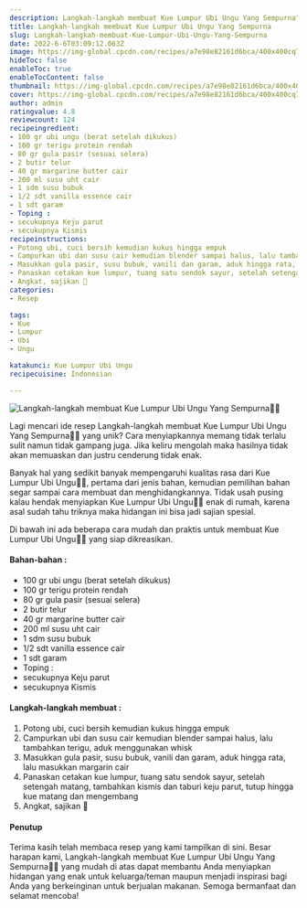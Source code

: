 ```yaml
---
description: Langkah-langkah membuat Kue Lumpur Ubi Ungu Yang Sempurna"
title: Langkah-langkah membuat Kue Lumpur Ubi Ungu Yang Sempurna
slug: Langkah-langkah-membuat-Kue-Lumpur-Ubi-Ungu-Yang-Sempurna
date: 2022-6-6T03:09:12.063Z
image: https://img-global.cpcdn.com/recipes/a7e98e82161d6bca/400x400cq70/photo.jpg
hideToc: false
enableToc: true
enableTocContent: false
thumbnail: https://img-global.cpcdn.com/recipes/a7e98e82161d6bca/400x400cq70/photo.jpg
cover: https://img-global.cpcdn.com/recipes/a7e98e82161d6bca/400x400cq70/photo.jpg
author: admin
ratingvalue: 4.8
reviewcount: 124
recipeingredient:
- 100 gr ubi ungu (berat setelah dikukus)
- 100 gr terigu protein rendah
- 80 gr gula pasir (sesuai selera)
- 2 butir telur
- 40 gr margarine butter cair
- 200 ml susu uht cair
- 1 sdm susu bubuk
- 1/2 sdt vanilla essence cair
- 1 sdt garam
- Toping :
- secukupnya Keju parut
- secukupnya Kismis
recipeinstructions:
- Potong ubi, cuci bersih kemudian kukus hingga empuk
- Campurkan ubi dan susu cair kemudian blender sampai halus, lalu tambahkan terigu, aduk menggunakan whisk
- Masukkan gula pasir, susu bubuk, vanili dan garam, aduk hingga rata, lalu masukkan margarin cair
- Panaskan cetakan kue lumpur, tuang satu sendok sayur, setelah setengah matang, tambahkan kismis dan taburi keju parut, tutup hingga kue matang dan mengembang
- Angkat, sajikan 🤗
categories:
- Resep

tags:
- Kue
- Lumpur
- Ubi
- Ungu

katakunci: Kue Lumpur Ubi Ungu
recipecuisine: Indonesian

---
```


![Langkah-langkah membuat Kue Lumpur Ubi Ungu Yang Sempurna👩‍🍳](https://img-global.cpcdn.com/recipes/a7e98e82161d6bca/400x400cq70/photo.jpg)

Lagi mencari ide resep Langkah-langkah membuat Kue Lumpur Ubi Ungu Yang Sempurna👩‍🍳 yang unik? Cara menyiapkannya memang tidak terlalu sulit namun tidak gampang juga. Jika keliru mengolah maka hasilnya tidak akan memuaskan dan justru cenderung tidak enak.

Banyak hal yang sedikit banyak mempengaruhi kualitas rasa dari Kue Lumpur Ubi Ungu👩‍🍳, pertama dari jenis bahan, kemudian pemilihan bahan segar sampai cara membuat dan menghidangkannya. Tidak usah pusing kalau hendak menyiapkan Kue Lumpur Ubi Ungu👩‍🍳 enak di rumah, karena asal sudah tahu triknya maka hidangan ini bisa jadi sajian spesial.

Di bawah ini ada beberapa cara mudah dan praktis untuk membuat Kue Lumpur Ubi Ungu👩‍🍳 yang siap dikreasikan.

<!--inarticleads1-->

#### Bahan-bahan :

- 100 gr ubi ungu (berat setelah dikukus)
- 100 gr terigu protein rendah
- 80 gr gula pasir (sesuai selera)
- 2 butir telur
- 40 gr margarine butter cair
- 200 ml susu uht cair
- 1 sdm susu bubuk
- 1/2 sdt vanilla essence cair
- 1 sdt garam
- Toping :
- secukupnya Keju parut
- secukupnya Kismis

<!--inarticleads2-->

#### Langkah-langkah membuat :

1. Potong ubi, cuci bersih kemudian kukus hingga empuk
1. Campurkan ubi dan susu cair kemudian blender sampai halus, lalu tambahkan terigu, aduk menggunakan whisk
1. Masukkan gula pasir, susu bubuk, vanili dan garam, aduk hingga rata, lalu masukkan margarin cair
1. Panaskan cetakan kue lumpur, tuang satu sendok sayur, setelah setengah matang, tambahkan kismis dan taburi keju parut, tutup hingga kue matang dan mengembang
1. Angkat, sajikan 🤗

#### Penutup

Terima kasih telah membaca resep yang kami tampilkan di sini. Besar harapan kami, Langkah-langkah membuat Kue Lumpur Ubi Ungu Yang Sempurna👩‍🍳 yang mudah di atas dapat membantu Anda menyiapkan hidangan yang enak untuk keluarga/teman maupun menjadi inspirasi bagi Anda yang berkeinginan untuk berjualan makanan. Semoga bermanfaat dan selamat mencoba!